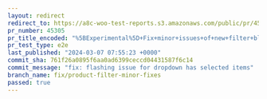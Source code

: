 ```yaml
---
layout: redirect
redirect_to: https://a8c-woo-test-reports.s3.amazonaws.com/public/pr/45305/e2e/index.html
pr_number: 45305
pr_title_encoded: "%5BExperimental%5D+Fix+minor+issues+of+new+filter+blocks"
pr_test_type: e2e
last_published: "2024-03-07 07:55:23 +0000"
commit_sha: 761f26a0895f6aa0ad6399ceccd04431587f6c14
commit_message: "fix: flashing issue for dropdown has selected items"
branch_name: fix/product-filter-minor-fixes
passed: true
---
```

